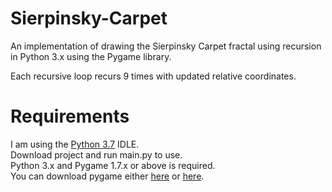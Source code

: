 # Sierpinsky-Carpet
An implementation of drawing the Sierpinsky Carpet fractal using recursion in Python 3.x using the Pygame library.

Each recursive loop recurs 9 times with updated relative coordinates.

# Requirements
I am using the [Python 3.7](https://www.python.org/downloads/release/python-370/) IDLE.\
Download project and run main.py to use.\
Python 3.x and Pygame 1.7.x or above is required.\
You can download pygame either [here](https://www.pygame.org/download.shtml) or [here](https://bitbucket.org/pygame/pygame/downloads/).
